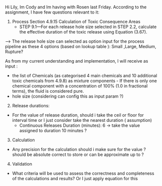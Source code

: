 Hi Lily, Im Cody and Im having with Rosen last Friday. 
According to the assignment, I have few questions relevant to it:

1. Process
Section 4.9.15 Calculation of Toxic Consequence Areas
    -  STEP 9.1—For each release hole size selected in STEP 2.2, calculate the effective duration of the toxic release using Equation (3.67).

--> The release hole size can selected as option input for the process pipeline as these 4 options (based on lookup table ): Small ,Large, Medium, Rupture? 

As from my current understanding and implementation,
I will receive as input :
- the list of Chemicals (as categorised 4 main chemicals and 10 additional toxic chemicals from 4.9.8) as mixture components
	  - If there is only one chemical component with a concentration of 100% (1.0 in fractional terms), the fluid is considered pure.
- hole size (considering can config this as input param ?)


2. Release durations:
- For the value of release duration, should i take the ceil or floor for interval time or I just consider take the nearest duration ( assumption)
  - Continuous Releases Duration (minutes): 6
-> take the value assigned to duration 10 minutes ? 

3. Calculation
- Any precision for the calculation should i make sure for the value ? should be absolute correct to store or can be approximate up to ? 

4. Validation
- What criteria will be used to assess the correctness and completeness of the calculations and results?
  Or I just apply equation for this
